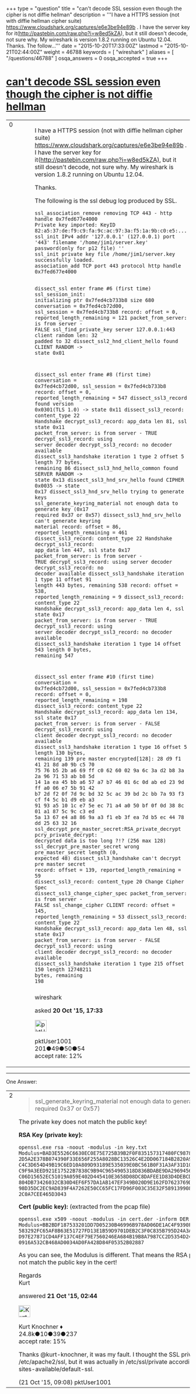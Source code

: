 +++
type = "question"
title = "can&#x27;t decode SSL session even though the cipher is not diffie hellman"
description = '''I have a HTTPS session (not with diffie hellman cipher suite) https://www.cloudshark.org/captures/e6e3be94e89b . I have the server key for it(http://pastebin.com/raw.php?i=w8ed5kZA), but it still doesn&#x27;t decode, not sure why. My wireshark is version 1.8.2 running on Ubuntu 12.04.  Thanks. The follow...'''
date = "2015-10-20T17:33:00Z"
lastmod = "2015-10-21T02:44:00Z"
weight = 46788
keywords = [ "wireshark" ]
aliases = [ "/questions/46788" ]
osqa_answers = 0
osqa_accepted = true
+++

<div class="headNormal">

# [can't decode SSL session even though the cipher is not diffie hellman](/questions/46788/cant-decode-ssl-session-even-though-the-cipher-is-not-diffie-hellman)

</div>

<div id="main-body">

<div id="askform">

<table id="question-table" style="width:100%;"><colgroup><col style="width: 50%" /><col style="width: 50%" /></colgroup><tbody><tr class="odd"><td style="width: 30px; vertical-align: top"><div class="vote-buttons"><div id="post-46788-score" class="post-score" title="current number of votes">0</div><div id="favorite-count" class="favorite-count"></div></div></td><td><div id="item-right"><div class="question-body"><p>I have a HTTPS session (not with diffie hellman cipher suite) <a href="https://www.cloudshark.org/captures/e6e3be94e89b">https://www.cloudshark.org/captures/e6e3be94e89b</a> . I have the server key for it(<a href="http://pastebin.com/raw.php?i=w8ed5kZA),">http://pastebin.com/raw.php?i=w8ed5kZA),</a> but it still doesn't decode, not sure why. My wireshark is version 1.8.2 running on Ubuntu 12.04.</p><p>Thanks.</p><p>The following is the ssl debug log produced by SSL.</p><pre><code>ssl_association_remove removing TCP 443 - http handle 0x7fed677e4000
Private key imported: KeyID 82:a5:37:de:f9:c9:fa:9c:ac:97:3a:f5:1a:9b:c0:e5:...
ssl_init IPv4 addr &#39;127.0.0.1&#39; (127.0.0.1) port &#39;443&#39; filename &#39;/home/jim1/server.key&#39; password(only for p12 file) &#39;&#39;
ssl_init private key file /home/jim1/server.key successfully loaded.
association_add TCP port 443 protocol http handle 0x7fed677e4000

dissect_ssl enter frame #6 (first time)
ssl_session_init: initializing ptr 0x7fed4cb733b8 size 680
  conversation = 0x7fed4cb72d00, ssl_session = 0x7fed4cb733b8
  record: offset = 0, reported_length_remaining = 121
packet_from_server: is from server - FALSE
ssl_find_private_key server 127.0.0.1:443
client random len: 32 padded to 32
dissect_ssl2_hnd_client_hello found CLIENT RANDOM -&gt; state 0x01

dissect_ssl enter frame #8 (first time)
  conversation = 0x7fed4cb72d00, ssl_session = 0x7fed4cb733b8
  record: offset = 0, reported_length_remaining = 547
dissect_ssl3_record found version 0x0301(TLS 1.0) -&gt; state 0x11
dissect_ssl3_record: content_type 22 Handshake
decrypt_ssl3_record: app_data len 81, ssl state 0x11
packet_from_server: is from server - TRUE
decrypt_ssl3_record: using server decoder
decrypt_ssl3_record: no decoder available
dissect_ssl3_handshake iteration 1 type 2 offset 5 length 77 bytes, remaining 86 
dissect_ssl3_hnd_hello_common found SERVER RANDOM -&gt; state 0x13
dissect_ssl3_hnd_srv_hello found CIPHER 0x0035 -&gt; state 0x17
dissect_ssl3_hnd_srv_hello trying to generate keys
ssl_generate_keyring_material not enough data to generate key (0x17 required 0x37 or 0x57)
dissect_ssl3_hnd_srv_hello can&#39;t generate keyring material
  record: offset = 86, reported_length_remaining = 461
dissect_ssl3_record: content_type 22 Handshake
decrypt_ssl3_record: app_data len 447, ssl state 0x17
packet_from_server: is from server - TRUE
decrypt_ssl3_record: using server decoder
decrypt_ssl3_record: no decoder available
dissect_ssl3_handshake iteration 1 type 11 offset 91 length 443 bytes, remaining 538 
  record: offset = 538, reported_length_remaining = 9
dissect_ssl3_record: content_type 22 Handshake
decrypt_ssl3_record: app_data len 4, ssl state 0x17
packet_from_server: is from server - TRUE
decrypt_ssl3_record: using server decoder
decrypt_ssl3_record: no decoder available
dissect_ssl3_handshake iteration 1 type 14 offset 543 length 0 bytes, remaining 547

dissect_ssl enter frame #10 (first time)
  conversation = 0x7fed4cb72d00, ssl_session = 0x7fed4cb733b8
  record: offset = 0, reported_length_remaining = 198
dissect_ssl3_record: content_type 22 Handshake
decrypt_ssl3_record: app_data len 134, ssl state 0x17
packet_from_server: is from server - FALSE
decrypt_ssl3_record: using client decoder
decrypt_ssl3_record: no decoder available
dissect_ssl3_handshake iteration 1 type 16 offset 5 length 130 bytes, remaining 139 
pre master encrypted[128]:
28 d9 f1 41 21 8d a0 9b c5 70 75 76 b5 2b a6 69 
ff c0 62 60 02 9a 6c 3a d2 b8 3a 2a 96 71 53 ab 
b8 5d 14 1a ea 45 bb a6 57 a7 b7 46 01 6c 0d ab 
ed 23 9d ff a0 06 e7 5b 91 42 b7 2d f2 0f 7d 9c 
bd 32 5c ac 39 bd 2c bb 7a 93 f3 cf f4 5c b1 d9 
eb a3 91 93 a5 10 1c e7 5e ec 71 a4 a0 50 bf 0f 
0d 38 8c 01 a1 87 5c 9c c3 ed 5a 13 67 e4 a8 86 
9a a3 f1 eb 3f ea 7d b5 ec 44 78 dd 25 63 32 16 
ssl_decrypt_pre_master_secret:RSA_private_decrypt
pcry_private_decrypt: decrypted data is too long ?!? (256 max 128)
ssl_decrypt_pre_master_secret wrong pre_master_secret length (0, expected 48)
dissect_ssl3_handshake can&#39;t decrypt pre master secret
  record: offset = 139, reported_length_remaining = 59
dissect_ssl3_record: content_type 20 Change Cipher Spec
dissect_ssl3_change_cipher_spec
packet_from_server: is from server - FALSE
ssl_change_cipher CLIENT
  record: offset = 145, reported_length_remaining = 53
dissect_ssl3_record: content_type 22 Handshake
decrypt_ssl3_record: app_data len 48, ssl state 0x17
packet_from_server: is from server - FALSE
decrypt_ssl3_record: using client decoder
decrypt_ssl3_record: no decoder available
dissect_ssl3_handshake iteration 1 type 215 offset 150 length 12748211 bytes, remaining 198</code></pre></div><div id="question-tags" class="tags-container tags">wireshark</div><div id="question-controls" class="post-controls"></div><div class="post-update-info-container"><div class="post-update-info post-update-info-user"><p>asked <strong>20 Oct '15, 17:33</strong></p><img src="https://secure.gravatar.com/avatar/7bb7310612573625abd07a67f22724ad?s=32&amp;d=identicon&amp;r=g" class="gravatar" width="32" height="32" alt="pktUser1001&#39;s gravatar image" /><p>pktUser1001<br />
<span class="score" title="201 reputation points">201</span><span title="49 badges"><span class="badge1">●</span><span class="badgecount">49</span></span><span title="50 badges"><span class="silver">●</span><span class="badgecount">50</span></span><span title="54 badges"><span class="bronze">●</span><span class="badgecount">54</span></span><br />
<span class="accept_rate" title="Rate of the user&#39;s accepted answers">accept rate:</span> <span title="pktUser1001 has one accepted answer">12%</span></p></div></div><div id="comments-container-46788" class="comments-container"></div><div id="comment-tools-46788" class="comment-tools"></div><div class="clear"></div><div id="comment-46788-form-container" class="comment-form-container"></div><div class="clear"></div></div></td></tr></tbody></table>

------------------------------------------------------------------------

<div class="tabBar">

<span id="sort-top"></span>

<div class="headQuestions">

One Answer:

</div>

</div>

<span id="46794"></span>

<div id="answer-container-46794" class="answer accepted-answer">

<table style="width:100%;"><colgroup><col style="width: 50%" /><col style="width: 50%" /></colgroup><tbody><tr class="odd"><td style="width: 30px; vertical-align: top"><div class="vote-buttons"><div id="post-46794-score" class="post-score" title="current number of votes">2</div></div></td><td><div class="item-right"><div class="answer-body"><blockquote><p>ssl_generate_keyring_material not enough data to generate key (0x17 required 0x37 or 0x57)</p></blockquote><p>The private key does not match the public key!</p><p><strong>RSA Key (private key):</strong></p><pre><code>openssl.exe rsa -noout -modulus -in key.txt
Modulus=BAD3E5526C6630EC0E75E725B39B2F0F835157317480FC98788237504416082D
2D5A2E378B074390F33E656F255A8028BC13526C4E2DD067184B2820A96FDD7C95682872
C4C3D654D49B19C6ED10A809D93189E535039E0BC561B0F31A3AF31D10D0F163F0402FDE
C9F9A3EED921E17522B7838C9B94C9654905318D836BDABE9DA296945623DD2CA7CAF607
C06D15652EC51019A059E402D445410E3658D08DC8DAFEE1D83D4DEBCDCF6CD3B328E4C5
804DB73426032CB30D4EF6F57DA1AB147EF349B020D9E162FD7623769D6C49A229C1415D
98D35DC2EC9AD839F4A7262E50CC65FC17FD96F003C35E32F5891399089D0986EACFEBC6
2C0A7CEE465D3043</code></pre><p><strong>Cert (public key):</strong> (extracted from the pcap file)</p><pre><code>openssl.exe x509 -noout -modulus -in cert.der -inform DER
Modulus=BB2BDF187533201DD7D05230B46996B978AD06DE1AC4F9390FD0E8A64E59612308
583292FC65AF8B63E51727FD13E1B59D9701DEB2C3F0C835B795D24A3A99CD9007084DA354
D97E27871CD4AFF137C4EF79E7560246EA684B19B8A7987CC2D5354D24CF9801E2B0F23C95
0916A532CB468AD0034AD0FA428D84F05352B02887</code></pre><p>As you can see, the Modulus is different. That means the RSA private key does not match the public key in the cert!</p><p>Regards<br />
Kurt</p></div><div class="answer-controls post-controls"></div><div class="post-update-info-container"><div class="post-update-info post-update-info-user"><p>answered <strong>21 Oct '15, 02:44</strong></p><img src="https://secure.gravatar.com/avatar/23b7bf5b13bc2c98b2e8aa9869ca5d75?s=32&amp;d=identicon&amp;r=g" class="gravatar" width="32" height="32" alt="Kurt%20Knochner&#39;s gravatar image" /><p>Kurt Knochner ♦<br />
<span class="score" title="24767 reputation points"><span>24.8k</span></span><span title="10 badges"><span class="badge1">●</span><span class="badgecount">10</span></span><span title="39 badges"><span class="silver">●</span><span class="badgecount">39</span></span><span title="237 badges"><span class="bronze">●</span><span class="badgecount">237</span></span><br />
<span class="accept_rate" title="Rate of the user&#39;s accepted answers">accept rate:</span> <span title="Kurt Knochner has 344 accepted answers">15%</span> </br></p></div></div><div id="comments-container-46794" class="comments-container"><span id="46803"></span><div id="comment-46803" class="comment"><div id="post-46803-score" class="comment-score"></div><div class="comment-text"><p>Thanks @kurt-knochner, it was my fault. I thought the SSL private key is in /etc/apache2/ssl, but it was actually in /etc/ssl/private according configure file sites-available/default-ssl.</p></div><div id="comment-46803-info" class="comment-info"><span class="comment-age">(21 Oct '15, 09:08)</span> pktUser1001</div></div></div><div id="comment-tools-46794" class="comment-tools"></div><div class="clear"></div><div id="comment-46794-form-container" class="comment-form-container"></div><div class="clear"></div></div></td></tr></tbody></table>

</div>

<div class="paginator-container-left">

</div>

</div>

</div>

